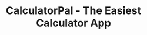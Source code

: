 ---
description: 简洁的计算器，对，就这一个页面，也不能横屏。
layout: post
results:
- primaryGenreName: Utilities
  version: '1.0'
  artworkUrl100: http://a1684.phobos.apple.com/us/r1000/095/Purple/v4/c0/27/ba/c027ba74-97c4-6172-637a-06af757c9a24/mzl.taudngqk.png
  trackViewUrl: https://itunes.apple.com/cn/app/calculatorpal-easiest-calculator/id656118812?mt=8&uo=4
  artworkUrl60: http://a568.phobos.apple.com/us/r1000/073/Purple/v4/fd/c3/b8/fdc3b8ec-01ee-3142-8cae-8d843ebc6251/icon.png
  sellerName: Jarrod Robinson
  supportedDevices:
  - iPad23G
  - iPodTouchThirdGen
  - iPodTouchourthGen
  - iPhone5
  - iPhone4S
  - iPadThirdGen
  - iPodTouchFifthGen
  - iPhone4
  - iPadMini4G
  - iPad3G
  - iPadFourthGen4G
  - iPad2Wifi
  - iPhone-3GS
  - iPadWifi
  - iPadMini
  - iPadFourthGen
  - iPadThirdGen4G
  genres:
  - 工具
  - 效率
  trackName: CalculatorPal - The Easiest Calculator App
  description: "CaclulatorPal is by far the easiest and cleanest calculator
    app for the iPhone making it a breeze to make simple calculations. \n\nFully
    functional calculator application including;\n- Special feature: displays
    a history line of the current calculus\n-basic operations:\n- addition
    (+)\n- subtraction (-)\n- multiplication (x)\n- division (/)\n\n memory
    operations:\n- Memory Recall (MR)\n- Memory Clear (MC)\n- Memory add (M+)\n-
    Memory subtract (M-)"
  price: 0
  trackId: 656118812
  releaseDate: '2013-06-06T12:34:54Z'
  screenshotUrls:
  - http://a3.mzstatic.com/us/r1000/069/Purple/v4/d3/1e/34/d31e3436-55ea-53cc-132d-43ea211b61a6/mzl.qkwytwfy.1136x1136-75.jpg
  artistViewUrl: https://itunes.apple.com/cn/artist/jarrod-robinson/id432034858?uo=4
  primaryGenreId: 6002
  kind: software
  fileSizeBytes: '146523'
  bundleId: com.thepgeek.calculator
  sellerUrl: http://www.thepegeekapps.com
  trackContentRating: 4+
  artistName: Jarrod Robinson
  trackCensoredName: CalculatorPal - The Easiest Calculator App
  isGameCenterEnabled: false
  contentAdvisoryRating: 4+
  languageCodesISO2A:
  - EN
  features: &a []
  wrapperType: software
  artworkUrl512: http://a1684.phobos.apple.com/us/r1000/095/Purple/v4/c0/27/ba/c027ba74-97c4-6172-637a-06af757c9a24/mzl.taudngqk.png
  formattedPrice: 免费
  artistId: 432034858
  genreIds:
  - '6002'
  - '6007'
  currency: CNY
  ipadScreenshotUrls: *a
category: 工具
tags: tag1
resultCount: 1
title: CalculatorPal - The Easiest Calculator App

---